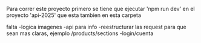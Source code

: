 Para correr este proyecto primero se tiene que ejecutar 'npm run dev' en el proyecto 'api-2025' que esta tambien en esta carpeta

falta
-logica imagenes
-api para info
-reestructurar las request para que sean mas claras, ejemplo /products/sections
-login/cuenta